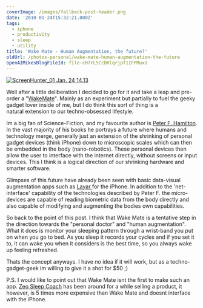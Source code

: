 ```yaml
---
coverImage: /images/fallback-post-header.png
date: '2010-01-24T15:32:21.000Z'
tags:
  - iphone
  - productivity
  - sleep
  - utility
title: 'Wake Mate - Human Augmentation, the future?'
oldUrl: /photos-personal/wake-mate-human-augmentation-the-future
openAIMikesBlogFileId: file-cH7rL5CcDKlqrjpT1IFPMuxU
---
```


[![](/wp-content/uploads/2010/01/ScreenHunter_01-Jan.-24-14.13.jpg "ScreenHunter_01 Jan. 24 14.13")](/wp-content/uploads/2010/01/ScreenHunter_01-Jan.-24-14.13.jpg)

Well after a little deliberation I decided to go for it and take a leap and pre-order a "[WakeMate](https://wakemate.com/)". Mainly as an experiment but partially to fuel the geeky gadget lover inside of me, but I do think this sort of thing is a natural extension to our techno-obsessed lifestyle.

<!-- more -->

Im a big fan of Science-Fiction, and my favourite author is [Peter F. Hamilton](https://www.amazon.co.uk/exec/obidos/search-handle-url?_encoding=UTF8&search-type=ss&index=books-uk&field-author=Peter%20F.%20Hamilton). In the vast majority of his books he portrays a future where humans and technology merge, generally just an extension of the shrinking of personal gadget devices (think iPhone) down to microscopic scales which can then be embedded in the body (nano-robotics). These personal devices then allow the user to interface with the internet directly, without screens or input devices. This I think is a logical direction of our shrinking hardware and smarter software.

Glimpses of this future have already been seen with basic data-visual augmentation apps such as [Layar ](https://layar.com/)for the iPhone. In addition to the 'net-interface' capability of the technologies described by Peter F. the micro-devices are capable of reading biometric data from the body directly and also capable of modifying and augmenting the bodies own capabilities.

So back to the point of this post. I think that Wake Mate is a tentative step in the direction towards the "personal doctor" and "human augmentation". What it does is monitor your sleeping pattern through a wrist-band you put on when you go to bed. As you sleep it records your cycles and if you set it to, it can wake you when it considers is the best time, so you always wake up feeling refreshed.

Thats the concept anyways. I have no idea if it will work, but as a techno-gadget-geek im willing to give it a shot for \$50 ;)

P.S. I would like to point out that Wake Mate isnt the first to make such an app. [Zeo Sleep Coach](https://www.myzeo.com/) has been around for a while selling a product, it however, is 5 times more expensive than Wake Mate and doesnt interface with the iPhone.
